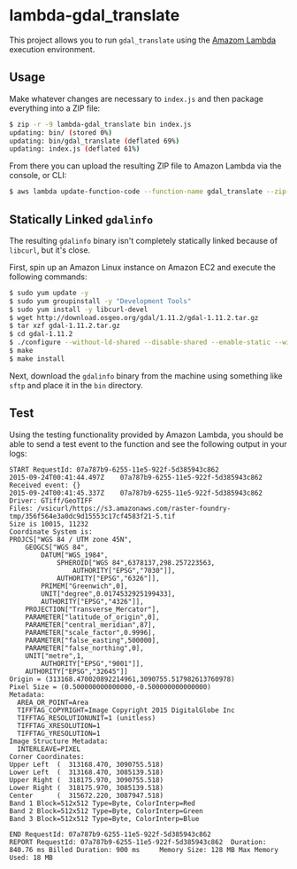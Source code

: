 # lambda-gdal_translate

This project allows you to run `gdal_translate` using the [Amazom Lambda](https://aws.amazon.com/lambda/) execution environment.

## Usage

Make whatever changes are necessary to `index.js` and then package everything into a ZIP file:

```bash
$ zip -r -9 lambda-gdal_translate bin index.js
updating: bin/ (stored 0%)
updating: bin/gdal_translate (deflated 69%)
updating: index.js (deflated 61%)
```

From there you can upload the resulting ZIP file to Amazon Lambda via the console, or CLI:

```bash
$ aws lambda update-function-code --function-name gdal_translate --zip-file fileb://lambda-gdal_translate.zip
```

## Statically Linked `gdalinfo`

The resulting `gdalinfo` binary isn't completely statically linked because of `libcurl`, but it's close.

First, spin up an Amazon Linux instance on Amazon EC2 and execute the following commands:

```bash
$ sudo yum update -y
$ sudo yum groupinstall -y "Development Tools"
$ sudo yum install -y libcurl-devel
$ wget http://download.osgeo.org/gdal/1.11.2/gdal-1.11.2.tar.gz
$ tar xzf gdal-1.11.2.tar.gz
$ cd gdal-1.11.2
$ ./configure --without-ld-shared --disable-shared --enable-static --with-curl --prefix /tmp
$ make
$ make install
```

Next, download the `gdalinfo` binary from the machine using something like `sftp` and place it in the `bin` directory.

## Test

Using the testing functionality provided by Amazon Lambda, you should be able to send a test event to the function and see the following output in your logs:

```
START RequestId: 07a787b9-6255-11e5-922f-5d385943c862
2015-09-24T00:41:44.497Z    07a787b9-6255-11e5-922f-5d385943c862    Received event: {}
2015-09-24T00:41:45.337Z    07a787b9-6255-11e5-922f-5d385943c862    Driver: GTiff/GeoTIFF
Files: /vsicurl/https://s3.amazonaws.com/raster-foundry-tmp/356f564e3a0dc9d15553c17cf4583f21-5.tif
Size is 10015, 11232
Coordinate System is:
PROJCS["WGS 84 / UTM zone 45N",
    GEOGCS["WGS 84",
        DATUM["WGS_1984",
            SPHEROID["WGS 84",6378137,298.257223563,
                AUTHORITY["EPSG","7030"]],
            AUTHORITY["EPSG","6326"]],
        PRIMEM["Greenwich",0],
        UNIT["degree",0.0174532925199433],
        AUTHORITY["EPSG","4326"]],
    PROJECTION["Transverse_Mercator"],
    PARAMETER["latitude_of_origin",0],
    PARAMETER["central_meridian",87],
    PARAMETER["scale_factor",0.9996],
    PARAMETER["false_easting",500000],
    PARAMETER["false_northing",0],
    UNIT["metre",1,
        AUTHORITY["EPSG","9001"]],
    AUTHORITY["EPSG","32645"]]
Origin = (313168.470020892214961,3090755.517982613760978)
Pixel Size = (0.500000000000000,-0.500000000000000)
Metadata:
  AREA_OR_POINT=Area
  TIFFTAG_COPYRIGHT=Image Copyright 2015 DigitalGlobe Inc
  TIFFTAG_RESOLUTIONUNIT=1 (unitless)
  TIFFTAG_XRESOLUTION=1
  TIFFTAG_YRESOLUTION=1
Image Structure Metadata:
  INTERLEAVE=PIXEL
Corner Coordinates:
Upper Left  (  313168.470, 3090755.518) 
Lower Left  (  313168.470, 3085139.518) 
Upper Right (  318175.970, 3090755.518) 
Lower Right (  318175.970, 3085139.518) 
Center      (  315672.220, 3087947.518) 
Band 1 Block=512x512 Type=Byte, ColorInterp=Red
Band 2 Block=512x512 Type=Byte, ColorInterp=Green
Band 3 Block=512x512 Type=Byte, ColorInterp=Blue

END RequestId: 07a787b9-6255-11e5-922f-5d385943c862
REPORT RequestId: 07a787b9-6255-11e5-922f-5d385943c862  Duration: 840.76 ms Billed Duration: 900 ms     Memory Size: 128 MB Max Memory Used: 18 MB  
```
